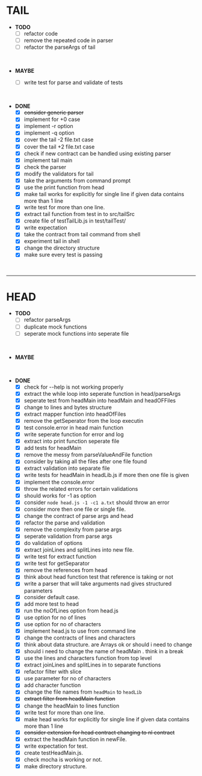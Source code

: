 # TAIL

* **TODO**
  - [ ] refactor code
  - [ ] remove the repeated code in parser
  - [ ] refactor the parseArgs of tail

<br/>

* **MAYBE**

  - [ ] write test for parse and validate of tests
  
<br/>

* **DONE**
  - [x] ~~consider generic parser~~
  - [x] implement for +0 case
  - [x] implement -r option
  - [x] implement -q option
  - [x] cover the tail -2 file.txt case
  - [x] cover the tail +2 file.txt case
  - [x] check if new contract can be handled using existing parser
  - [x] implement tail main
  - [x] check the parser 
  - [x] modify the validators for tail
  - [x] take the arguments from command prompt
  - [x] use the print function from head
  - [x] make tail works for explicitly for single line 
        if given data contains more than 1 line
  - [x] write test for more than one line.
  - [x] extract tail function from test in to src/tailSrc
  - [x] create file of testTailLib.js in test/tailTest/
  - [x] write expectation
  - [x] take the contract from tail command from shell
  - [x] experiment tail in shell
  - [x] change the directory structure
  - [x] make sure every test is passing

<br/>

----------------------
# HEAD

* **TODO**
  - [ ] refactor parseArgs
  - [ ] duplicate mock functions
  - [ ] seperate mock functions into seperate file

<br/>

* **MAYBE**

<br/>

* **DONE**
  - [x] check for --help is not working properly
  - [x] extract the while loop into seperate function in head/parseArgs
  - [x] seperate test from headMain into headMain and headOFFiles
  - [x] change to lines and bytes structure
  - [x] extract mapper function into headOfFiles
  - [x] remove the getSeperator from the loop executin
  - [x] test console.error in head main function
  - [x] write seperate function for error and log
  - [x] extract into print function seperate file
  - [x] add tests for headMain
  - [x] remove the messy from parseValueAndFile function
  - [x] consider by taking all the files after one file found
  - [x] extract validation into separate file
  - [x] write tests for headMain in headLib.js if more then one file is given
  - [x] implement the console.error
  - [x] throw the related errors for certain validations
  - [x] should works for -1 as option
  - [x] consider `node head.js -1 -c1 a.txt` should throw an error
  - [x] consider more then one file or single file.
  - [x] change the contract of parse args and head
  - [x] refactor the parse and validation
  - [x] remove the complexity from parse args
  - [x] seperate validation from parse args
  - [x] do validation of options 
  - [x] extract joinLines and splitLines into new file.
  - [x] write test for extract function
  - [x] write test for getSeparator
  - [x] remove the references from head
  - [x] think about head function test that reference is taking or not
  - [x] write a parser that will take arguments nad gives structured parameters
  - [x] consider default case.
  - [x] add more test to head
  - [x] run the noOfLines option from head.js
  - [x] use option for no of lines 
  - [x] use option for no of characters
  - [x] implement head.js to use from command line
  - [x] change the contracts of lines and characters
  - [x] think about data structure. are Arrays ok or should i need to change
  - [x] should i need to change the name of headMain . think in a break
  - [x] use the lines and characters function from top level
  - [x] extract joinLines and splitLines in to separate functions
  - [x] refactor filter with slice
  - [x] use parameter for no of characters
  - [x] add character function
  - [x] change the file names from `headMain` to `headLib` 
  - [x] ~~extract filter from headMain function~~
  - [x] change the headMain to lines function
  - [x] write test for more than one line.
  - [x] make head works for explicitly for single line 
        if given data contains more than 1 line
  - [x] ~~consider extension for head contract changing to nl contract~~
  - [x] extract the headMain function in newFile.
  - [x] write expectation for test.
  - [x] create testHeadMain.js.
  - [x] check mocha is working or not.
  - [x] make directory structure.
